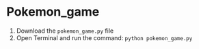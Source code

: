 # Pokemon_game
1. Download the ```pokemon_game.py``` file
2. Open Terminal and run the command:
    ```python pokemon_game.py```
    
